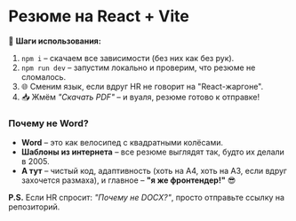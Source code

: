 # Резюме на React + Vite  

🚀 **Шаги использования:**  
1. `npm i` – скачаем все зависимости (без них как без рук).  
2. `npm run dev` – запустим локально и проверим, что резюме не сломалось.  
3. 🌐 Сменим язык, если вдруг HR не говорит на "React-жаргоне".  
4. 📥 Жмём *"Скачать PDF"* – и вуаля, резюме готово к отправке!  

### **Почему не Word?**  
- **Word** – это как велосипед с квадратными колёсами.  
- **Шаблоны из интернета** – все резюме выглядят так, будто их делали в 2005.  
- **А тут** – чистый код, адаптивность (хоть на А4, хоть на А3, если вдруг захочется размаха), и главное – **"я же фронтендер!"** 😎  

**P.S.** Если HR спросит: *"Почему не DOCX?"*, просто отправьте ссылку на репозиторий. 
